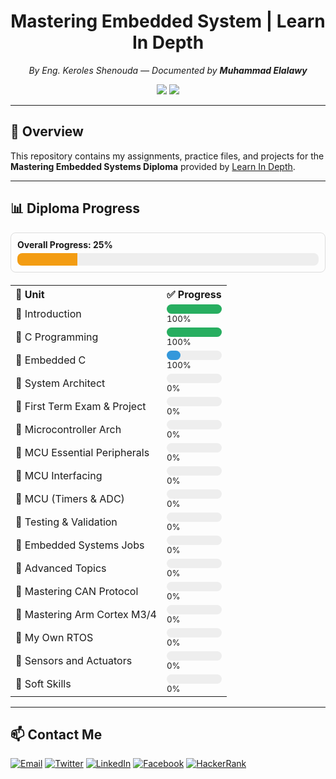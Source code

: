 <!-- README.md -->

<h1 align="center">Mastering Embedded System | Learn In Depth</h1>

<p align="center"><em>By Eng. Keroles Shenouda — Documented by <strong>Muhammad Elalawy</strong></em></p>

<p align="center">
  <img src="https://img.shields.io/badge/Status-In%20Progress-yellow?style=for-the-badge" />
  <img src="https://img.shields.io/badge/Coverage-25%25-orange?style=for-the-badge" />
</p>

---

## 🚀 Overview

This repository contains my assignments, practice files, and projects for the **Mastering Embedded Systems Diploma** provided by [Learn In Depth](https://learn-in-depth.com).

---

## 📊 Diploma Progress

<div style="border:1px solid #ddd;padding:10px;border-radius:8px;margin-bottom:20px;">
  <strong>Overall Progress: 25%</strong>
  <div style="background:#eee;border-radius:8px;overflow:hidden;margin-top:5px;">
    <div style="width:20%;background:#f39c12;height:20px;"></div>
  </div>
</div>

<table>
  <tr><th align="left">📘 Unit</th><th align="left">✅ Progress</th></tr>

  <tr><td>🔹 Introduction</td>
  <td>
    <div style="background:#eee;width:100%;border-radius:8px;">
      <div style="width:100%;background:#27ae60;height:15px;border-radius:8px;"></div>
    </div> <small>100%</small>
  </td></tr>

  <tr><td>🔹 C Programming</td>
  <td>
    <div style="background:#eee;width:100%;border-radius:8px;">
      <div style="width:100%;background:#27ae60;height:15px;border-radius:8px;"></div>
    </div> <small>100%</small>
  </td></tr>

  <tr><td>🔹 Embedded C</td>
  <td>
    <div style="background:#eee;width:100%;border-radius:8px;">
      <div style="width:25%;background:#3498db;height:15px;border-radius:8px;"></div>
    </div> <small>100%</small>
  </td></tr>

  <tr><td>🔹 System Architect</td>
  <td>
    <div style="background:#eee;width:100%;border-radius:8px;">
      <div style="width:0%;background:#bdc3c7;height:15px;border-radius:8px;"></div>
    </div> <small>0%</small>
  </td></tr>

  <tr><td>🔹 First Term Exam & Project</td>
  <td>
    <div style="background:#eee;width:100%;border-radius:8px;">
      <div style="width:0%;background:#bdc3c7;height:15px;border-radius:8px;"></div>
    </div> <small>0%</small>
  </td></tr>

  <tr><td>🔹 Microcontroller Arch</td>
  <td>
    <div style="background:#eee;width:100%;border-radius:8px;">
      <div style="width:0%;background:#bdc3c7;height:15px;border-radius:8px;"></div>
    </div> <small>0%</small>
  </td></tr>

  <tr><td>🔹 MCU Essential Peripherals</td>
  <td>
    <div style="background:#eee;width:100%;border-radius:8px;">
      <div style="width:0%;background:#bdc3c7;height:15px;border-radius:8px;"></div>
    </div> <small>0%</small>
  </td></tr>

  <tr><td>🔹 MCU Interfacing</td>
  <td>
    <div style="background:#eee;width:100%;border-radius:8px;">
      <div style="width:0%;background:#bdc3c7;height:15px;border-radius:8px;"></div>
    </div> <small>0%</small>
  </td></tr>

  <tr><td>🔹 MCU (Timers & ADC)</td>
  <td>
    <div style="background:#eee;width:100%;border-radius:8px;">
      <div style="width:0%;background:#bdc3c7;height:15px;border-radius:8px;"></div>
    </div> <small>0%</small>
  </td></tr>

  <tr><td>🔹 Testing & Validation</td>
  <td>
    <div style="background:#eee;width:100%;border-radius:8px;">
      <div style="width:0%;background:#bdc3c7;height:15px;border-radius:8px;"></div>
    </div> <small>0%</small>
  </td></tr>

  <tr><td>🔹 Embedded Systems Jobs</td>
  <td>
    <div style="background:#eee;width:100%;border-radius:8px;">
      <div style="width:0%;background:#bdc3c7;height:15px;border-radius:8px;"></div>
    </div> <small>0%</small>
  </td></tr>

  <tr><td>🔹 Advanced Topics</td>
  <td>
    <div style="background:#eee;width:100%;border-radius:8px;">
      <div style="width:0%;background:#bdc3c7;height:15px;border-radius:8px;"></div>
    </div> <small>0%</small>
  </td></tr>

  <tr><td>🔹 Mastering CAN Protocol</td>
  <td>
    <div style="background:#eee;width:100%;border-radius:8px;">
      <div style="width:0%;background:#bdc3c7;height:15px;border-radius:8px;"></div>
    </div> <small>0%</small>
  </td></tr>

  <tr><td>🔹 Mastering Arm Cortex M3/4</td>
  <td>
    <div style="background:#eee;width:100%;border-radius:8px;">
      <div style="width:0%;background:#bdc3c7;height:15px;border-radius:8px;"></div>
    </div> <small>0%</small>
  </td></tr>

  <tr><td>🔹 My Own RTOS</td>
  <td>
    <div style="background:#eee;width:100%;border-radius:8px;">
      <div style="width:0%;background:#bdc3c7;height:15px;border-radius:8px;"></div>
    </div> <small>0%</small>
  </td></tr>

  <tr><td>🔹 Sensors and Actuators</td>
  <td>
    <div style="background:#eee;width:100%;border-radius:8px;">
      <div style="width:0%;background:#bdc3c7;height:15px;border-radius:8px;"></div>
    </div> <small>0%</small>
  </td></tr>

  <tr><td>🔹 Soft Skills</td>
  <td>
    <div style="background:#eee;width:100%;border-radius:8px;">
      <div style="width:0%;background:#bdc3c7;height:15px;border-radius:8px;"></div>
    </div> <small>0%</small>
  </td></tr>

</table>

---

## 📫 Contact Me

<p align="left">
  <a href="mailto:mohamedelalawey7@gmail.com"><img src="https://img.shields.io/badge/Gmail-D14836?style=flat&logo=gmail&logoColor=white" alt="Email" /></a>
  <a href="https://twitter.com/elalawey" target="_blank"><img src="https://img.shields.io/badge/Twitter-1DA1F2?style=flat&logo=twitter&logoColor=white" alt="Twitter" /></a>
  <a href="https://linkedin.com/in/elalawy" target="_blank"><img src="https://img.shields.io/badge/LinkedIn-0077B5?style=flat&logo=linkedin&logoColor=white" alt="LinkedIn" /></a>
  <a href="https://fb.com/pioneer383" target="_blank"><img src="https://img.shields.io/badge/Facebook-1877F2?style=flat&logo=facebook&logoColor=white" alt="Facebook" /></a>
  <a href="https://www.hackerrank.com/mohamedelalawey7" target="_blank"><img src="https://img.shields.io/badge/HackerRank-2EC866?style=flat&logo=HackerRank&logoColor=white" alt="HackerRank" /></a>
</p>
